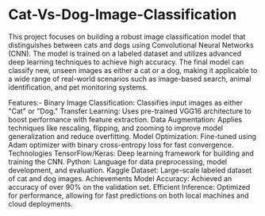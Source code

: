 # Cat-Vs-Dog-Image-Classification

This project focuses on building a robust image classification model that distinguishes between cats and dogs using Convolutional Neural Networks (CNN). The model is trained on a labeled dataset and utilizes advanced deep learning techniques to achieve high accuracy. The final model can classify new, unseen images as either a cat or a dog, making it applicable to a wide range of real-world scenarios such as image-based search, animal identification, and pet monitoring systems.

Features:- 
Binary Image Classification: Classifies input images as either "Cat" or "Dog."
Transfer Learning: Uses pre-trained VGG16 architecture to boost performance with feature extraction.
Data Augmentation: Applies techniques like rescaling, flipping, and zooming to improve model generalization and reduce overfitting.
Model Optimization: Fine-tuned using Adam optimizer with binary cross-entropy loss for fast convergence.
Technologies
TensorFlow/Keras: Deep learning framework for building and training the CNN.
Python: Language for data preprocessing, model development, and evaluation.
Kaggle Dataset: Large-scale labeled dataset of cat and dog images.
Achievements
Model Accuracy: Achieved an accuracy of over 90% on the validation set.
Efficient Inference: Optimized for performance, allowing for fast predictions on both local machines and cloud deployments.
